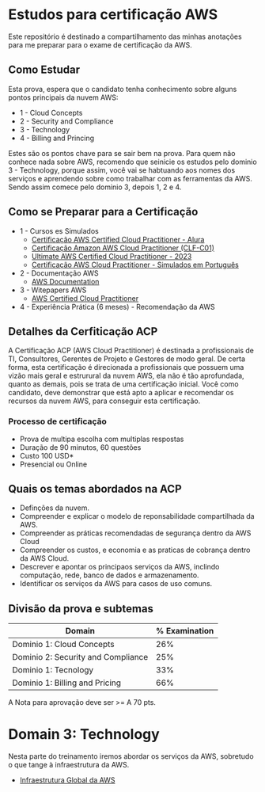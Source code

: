 # Estudos para certificação AWS
<p>Este repositório é destinado a compartilhamento das minhas anotações para me preparar para o exame de certificação da AWS.</p>

## Como Estudar
<p>Esta prova, espera que o candidato tenha conhecimento sobre alguns pontos principais da nuvem AWS:</p> 

* 1 - Cloud Concepts 
* 2 - Security and Compliance
* 3 - Technology
* 4 - Billing and Princing

<p>Estes são os pontos chave para se sair bem na prova. Para quem não conhece nada sobre AWS, recomendo que seinicie os estudos pelo dominio 3 - Technology, porque assim, você vai se habtuando aos nomes dos serviços e aprendendo sobre como trabalhar com as ferramentas da AWS. Sendo assim comece pelo dominio 3, depois 1, 2 e 4.</p> 

## Como se Preparar para a Certificação

* 1 - Cursos es Simulados
  * [Certificação AWS Certified Cloud Practitioner - Alura](https://cursos.alura.com.br/formacao-aws-certified-cloud-practitioner)
  * [Certificação Amazon AWS Cloud Practitioner (CLF-C01)](https://www.udemy.com/course/certificacao-aws-cloud-practitioner/)
  * [Ultimate AWS Certified Cloud Practitioner - 2023](https://www.udemy.com/course/aws-certified-cloud-practitioner-new/)
  * [Certificação AWS Cloud Practitioner - Simulados em Português](https://www.udemy.com/course/aws-practitioner-em-portugues/)
* 2 - Documentação AWS
  * [AWS Documentation](https://docs.aws.amazon.com/) 
* 3 - Witepapers AWS
  * [AWS Certified Cloud Practitioner](https://aws.amazon.com/pt/certification/certified-cloud-practitioner/)
* 4 - Experiência Prática (6 meses) - Recomendação da AWS

## Detalhes da Cerfiticação ACP

<p>A Certificação ACP (AWS Cloud Practitioner) é destinada a profissionais de TI, Consultores, Gerentes de Projeto
e Gestores de modo geral. De certa forma, esta certificação é direcionada a profissionais que possuem uma vizão mais geral e estrurural da nuvem AWS, ela não é tão aprofundada, quanto as demais, pois se trata de uma certificação inicial. Você como candidato, deve demonstrar que está apto a aplicar e recomendar os recursos da nuvem AWS, para conseguir esta certificação.</p>

### Processo de certificação

*  Prova de multipa escolha com multiplas respostas
*  Duração de 90 minutos, 60 questões
*  Custo 100 USD*
*  Presencial ou Online

## Quais os temas abordados na ACP

* Definções da nuvem.
* Compreender e explicar o modelo de reponsabilidade compartilhada da AWS.
* Compreender as práticas recomendadas de segurança dentro da AWS Cloud
* Compreender os custos, e economia e as praticas de cobrança dentro da AWS Cloud.
* Descrever e apontar os principaos serviços da AWS, inclindo computação, rede, banco de dados e armazenamento.
* Identificar os serviços da AWS para casos de uso comuns.

## Divisão da prova e subtemas

Domain                                | % Examination
----------------------------------    | -------------
Dominio 1: Cloud Concepts             | 26%
Dominio 2: Security and Compliance    | 25%
Dominio 1: Tecnology                  | 33%
Dominio 1: Billing and Pricing        | 66%

A Nota para aprovação deve ser >= A 70 pts. 

# Domain 3: Technology

<p>Nesta parte do treinamento iremos abordar os serviços da AWS, sobretudo o que tange à infraestrutura da AWS.</p>

* [Infraestrutura Global da AWS](./technology/global-infra.md)